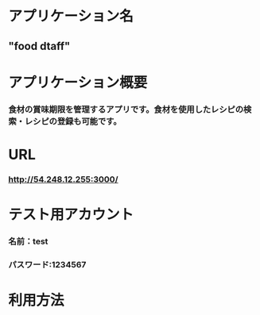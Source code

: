 # アプリケーション名
## "food dtaff"
# アプリケーション概要
### 食材の賞味期限を管理するアプリです。食材を使用したレシピの検索・レシピの登録も可能です。
# URL
### http://54.248.12.255:3000/
# テスト用アカウント
### 名前：test
### パスワード:1234567
# 利用方法
